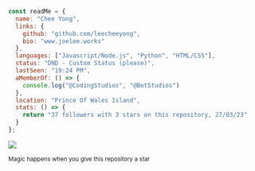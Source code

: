 ```js
const readMe = {
  name: "Chee Yong",
  links: {
    github: "github.com/leecheeyong",
    bio: "www.joelee.works"
  },
  languages: ["Javascript/Node.js", "Python", "HTML/CSS"],
  status: "DND - Custom Status (please)",
  lastSeen: "19:24 PM",
  aMemberOf: () => {
    console.log("@CodingStudios", "@BotStudios")
  },
  location: "Prince Of Wales Island",
  stats: () => {
    return "37 followers with 3 stars on this repository, 27/03/23"
  }
};
```

![](https://komarev.com/ghpvc/?username=leecheeyong&color=orange)

<sub>Magic happens when you give this repository a star</sub>
